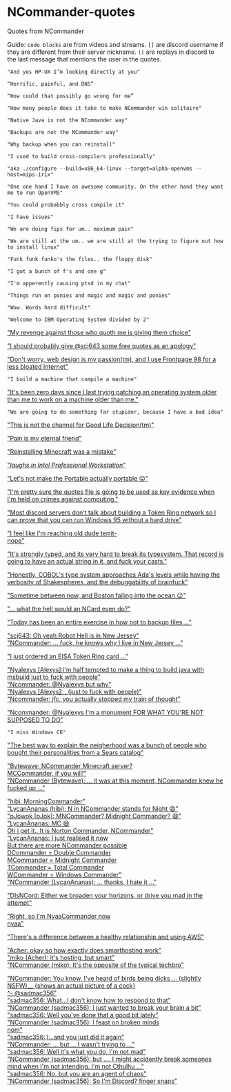 # NCommander-quotes

Quotes from NCommander

Guide: `code blocks` are from videos and streams. `[]` are discord username if they are different from their
server nickname. `()` are replays in discord to the last message that mentions the user in the quotes.

`"And yes HP-UX I’m looking directly at you"`

`“Horrific, painful, and DNS”`

`“How could that possibly go wrong for me”`

`"How many people does it take to make NCommander win solitaire"`

`"Native Java is not the NCommander way"`

`"Backups are not the NCommander way"`

`"Why backup when you can reinstall"`

`"I used to build cross-compilers professionally"`

`"aka ./configure --build=x86_64-linux --target=alpha-openvms --host=mips-irix"`

`"One one hand I have an awesome community. On the other hand they want me to run OpenVMS"`

`"You could probabbly cross compile it"`

`"I have issues"`

`"We are doing fips for um.. maximum pain"`

`"We are still at the um.. we are still at the trying to figure out how to install linux"`

`"Funk funk funko's the files.. the floppy disk"`

`"I got a bunch of f's and one g"`

`"I'm apperently causing ptsd in my chat"`

`"Things run on ponies and magic and magic and ponies"`

`"Wow. Words hard difficult"`

`"Welcome to IBM Operating System divided by 2"`

["My revenge against those who quoth me is giving them choice"](https://discord.com/channels/702503037289365594/702503037842882582/884280136545996810)

["I should probably give @scj643 some free quotes as an apology"](https://discord.com/channels/702503037289365594/702503037842882582/884272772782632973)

["Don't worry, web design is my passion(tm), and I use Frontpage 98 for a less bloated Internet"](https://discord.com/channels/702503037289365594/702503037842882582/884315004164268093)

`"I build a machine that compile a machine"`

["It's been zero days since I last trying patching an operating system older than me to work on a machine older than me."](https://twitter.com/fossfirefighter/status/1435009427401318401)

`"We are going to do something far stupider, because I have a bad idea"`

["This is not the channel for Good Life Decision(tm)"](https://discord.com/channels/702503037289365594/702503037842882582/885768453514985473)

["Pain is my eternal friend"](https://discord.com/channels/702503037289365594/702503037842882582/891107337903943770)

["Reinstalling Minecraft was a mistake"](https://discord.com/channels/702503037289365594/702503037842882582/891222607263838248)

["_laughs in Intel Professional Workstation_"](https://discord.com/channels/702503037289365594/702503037842882582/892061212727201883)

["Let's not make the Portable actually portable 😛"](https://discord.com/channels/702503037289365594/702503037842882582/892747572417019905)

["I'm pretty sure the quotes file is going to be used as key evidence when I'm held on crimes against computing."](https://discord.com/channels/702503037289365594/803817871733686282/917475540364034080)

["Most discord servers don't talk about building a Token Ring network so I can prove that you can run Windows 95 without a hard drive"](https://discord.com/channels/702503037289365594/702503037842882582/919957856919355413)

["I feel like I'm reaching old dude territ-  
nope"](https://discord.com/channels/702503037289365594/702503037842882582/892943324456046652)

["It's strongly typed, and its very hard to break its typesystem. That record is going to have an actual string in it, and fuck your casts."](https://discord.com/channels/702503037289365594/702503037842882582/893298764561907763)

["Honestly, COBOL's type system approaches Ada's levels while having the verbosity of Shakespheres, and the debuggability of brainfuck"](https://discord.com/channels/702503037289365594/702503037842882582/893298959257337916)

["Sometime between now, and Boston falling into the ocean 😉"](https://discord.com/channels/702503037289365594/702503037842882582/892297725163495434)

["... what the hell would an NCard even do?"](https://discord.com/channels/702503037289365594/702503037842882582/900330356979417128)

["Today has been an entire exercise in how not to backup files ..."](https://twitter.com/FOSSfirefighter/status/1451791078823182336)

["scj643: Oh yeah Robot Hell is in New Jersey"  
 "NCommander: ... fuck, he knows why I live in New Jersey ..."](https://discord.com/channels/702503037289365594/702503037842882582/902412492716789780)

["I just ordered an EISA Token Ring card ..."](https://discord.com/channels/702503037289365594/702503037842882582/915776075877994496)

["Nyalexys [Alexys]:i'm half tempted to make a thing to build java with msbuild just to fuck with people"  
 "Ncommander: @Nyalexys but why"  
 "Nyalexys [Alexys]: . (just to fuck with people)"  
 "Ncommander: jfc, you actually stopped my train of thought"](https://discord.com/channels/702503037289365594/702503037842882582/927231415429509201)

["Ncommander: @Nyalexys I'm a monument FOR WHAT YOU'RE NOT SUPPOSED TO DO"](https://discord.com/channels/702503037289365594/702503037842882582/927231566474784859)

`"I miss Windows CE"`

["The best way to explain the neigherhood was a bunch of people who bought their personalities from a Sears catalog"](https://discord.com/channels/702503037289365594/810167870935531530/929196703607844864)

["Bytewave: NCommander Minecraft server?  
 MCCommander, if you wil?"  
 "NCommander (Bytewave): ... it was at this moment, NCommander knew he fucked up ..."](https://discord.com/channels/702503037289365594/702503037842882582/937906173288546394)

["hibi: MorningCommander"  
 "LycanAnanas (hibi): N in NCommander stands for Night 😄"  
 "pJowok [pJok]: MNCommander? Midnight Commander? 😄"  
 "LycanAnanas: MC 😄  
 Oh i get it.. It is Norton Commander, NCommander"  
 "LycanAnanas: I just  realised it now  
 But there are more NCommander possible  
 DCommander = Double Commander  
 MCommander = Midnight Commander  
 TCommander = Total Commander  
 WCommander = Windows Commander"  
 "NCommander (LycanAnanas): ... thanks, I hate it ..."](https://discord.com/channels/702503037289365594/702503037842882582/939154772416675860)

["DIsNCord: Either we broaden your horizons, or drive you mad in the attempt"](https://discord.com/channels/702503037289365594/702503037842882582/939869805429788782)

["Right, so I'm NyaaCommander now  
 nyaa"](https://discord.com/channels/702503037289365594/925863139390677052/926685617167945738)

["There's a difference between a healthy relationship and using AWS"](https://discord.com/channels/702503037289365594/702503037842882582/940339998295744534)

["Acher: okay so how exactly does smarthosting work"  
 "miko (Acher): it's hosting, but smart"  
 "NCommander (miko): It's the opposite of the typical techbro"](https://discord.com/channels/702503037289365594/702503037842882582/940376324760023090)

["NCommander: You know, I've heard of birds being dicks ... (slightly NSFW)__
 {shows an actual picture of a cock}  
 ^- @sadmac356"  
 "sadmac356: What…I don't know how to respond to that"  
 "NCommander (sadmac356): I just wanted to break your brain a bit"  
 "sadmac356: Well you've done that a good bit lately"  
 "NCommander (sadmac356): I feast on broken minds  
 nom"  
 "sadmac356: I…and you just did it again"  
 "NCommander: ... but ... I wasn't trying to ..."  
 "sadmac356: Well it's what you do, I'm not mad"  
 "NCommander (sadmac356): but .... I might accidently break someones mind when I'm not intending. I'm  not Cthulhu ..."  
 "sadmac356: No, but you are an agent of chaos"  
 "NCommander (sadmac356): So I'm Discord?
 finger snaps"  ](https://discord.com/channels/702503037289365594/810167870935531530/941105185281957968)
